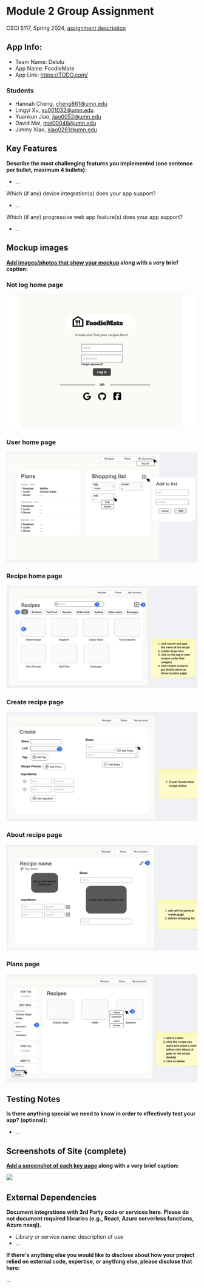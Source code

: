 # Module 2 Group Assignment

CSCI 5117, Spring 2024, [assignment description](https://canvas.umn.edu/courses/413159/pages/project-2)

## App Info:

* Team Name: Delulu
* App Name: FoodieMate
* App Link: <https://TODO.com/>

### Students

* Hannah Cheng, cheng861@umn.edu
* Lingyi Xu, xu001032@umn.edu
* Yuankun Jiao, jiao0052@umn.edu
* David Mai, mai00048@umn.edu
* Jimmy Xiao, xiao0261@umn.edu


## Key Features

**Describe the most challenging features you implemented
(one sentence per bullet, maximum 4 bullets):**

* ...

Which (if any) device integration(s) does your app support?

* ...

Which (if any) progressive web app feature(s) does your app support?

* ...



## Mockup images

**[Add images/photos that show your mockup](https://stackoverflow.com/questions/10189356/how-to-add-screenshot-to-readmes-in-github-repository) along with a very brief caption:**

### Not log home page
<!-- ![](https://media.giphy.com/media/26ufnwz3wDUli7GU0/giphy.gif) -->
![not log home page](./mockup_images/not_log_home_page.png?raw=true)

### User home page
![user home page](./mockup_images/user_home_page.png?raw=true)

### Recipe home page
![recipe home page](./mockup_images/recipe_home_page.png?raw=true)

### Create recipe page
![create recipe page](./mockup_images/create_recipe_page.png?raw=true)

### About recipe page
![about recipe page](./mockup_images/about_recipe_page.png?raw=true)

### Plans page
![plans page](./mockup_images/plans_page.png?raw=true)

## Testing Notes

**Is there anything special we need to know in order to effectively test your app? (optional):**

* ...



## Screenshots of Site (complete)

**[Add a screenshot of each key page](https://stackoverflow.com/questions/10189356/how-to-add-screenshot-to-readmes-in-github-repository)
along with a very brief caption:**

![](https://media.giphy.com/media/o0vwzuFwCGAFO/giphy.gif)



## External Dependencies

**Document integrations with 3rd Party code or services here.
Please do not document required libraries (e.g., React, Azure serverless functions, Azure nosql).**

* Library or service name: description of use
* ...

**If there's anything else you would like to disclose about how your project
relied on external code, expertise, or anything else, please disclose that
here:**

...
